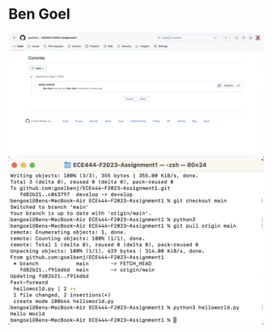 # Ben Goel
![screenshot of commit](./commit_screenshot.png)
![screenshot of merge](./merge_screenshot.png)


